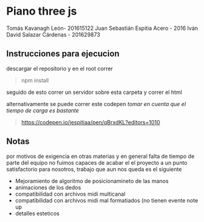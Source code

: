 # Piano three js

Tomás Kavanagh León- 201615122
 Juan Sebastián Espitia Acero - 2016
 Iván David Salazar Cárdenas - 201629873

## Instrucciones para ejecucion
descargar el repositorio y en el root correr
>npm install

seguido de esto correr un servidor sobre esta carpeta y correr el html

alternativamente se puede correr este codepen *tomar en cuenta que el tiempo de carga es bastante*
>https://codepen.io/jespitiaa/pen/qBrxdKL?editors=1010

## Notas

por motivos de exigencia en otras materias y en general falta de tiempo de parte del equipo no fuimos capaces de acabar el el proyecto a un punto satisfactorio para nosotros, trabajo que aun nos queda es el siguiente

 - Mejoramiento de algoritmo de posicionamineto de las manos
 - animaciones de los dedos
 - compatibilidad con archivos midi multicanal
 - compatibilidad con archivos midi mal formatiados (no tienen evente note up
 - detalles esteticos
